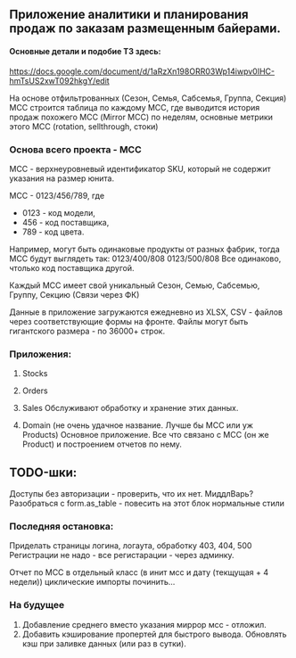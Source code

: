 
## Приложение аналитики и планирования продаж по заказам размещенным байерами.

#### Основные детали и подобие ТЗ здесь:
https://docs.google.com/document/d/1aRzXn198ORR03Wp14iwpv0IHC-hmTsUS2xwT092hkgY/edit

На основе отфильтрованных (Сезон, Семья, Сабсемья, Группа, Секция) МСС строится таблица
по каждому МСС, где выводится история продаж похожего МСС (Mirror MCC) по неделям,
основные метрики этого МСС (rotation, sellthrough, стоки)

### Основа всего проекта - МСС
MCC - верхнеуровневый идентификатор SKU, который не содержит указания на размер юнита.

MCC - 0123/456/789, где
* 0123 - код модели,
* 456 - код поставщика,
* 789 - код цвета.

Например, могут быть одинаковые продукты от разных фабрик, тогда МСС будут выглядеть так:
0123/400/808
0123/500/808
Все одинаково, чтолько код поставщика другой.

Каждый МСС имеет свой уникальный Сезон, Семью, Сабсемью, Группу, Секцию (Связи через ФК)

Данные в приложение загружаются ежедневно из XLSX, CSV - файлов через соответствующие формы на фронте.
Файлы могут быть гигантского размера - по 36000+ строк.

### Приложения:
1. Stocks
2. Orders
3. Sales
Обслуживают обработку и хранение этих данных.

4. Domain (не очень удачное название. Лучше бы МСС или уж Products)
Основное приложение. Все что связано с MCC (он же Product) и построением отчетов по нему.


## TODO-шки:
Доступы без авторизации - проверить, что их нет. МиддлВарь?
Разобраться с form.as_table - повесить на этот блок нормальные стили

### Последняя остановка:
Приделать страницы логина, логаута, обработку 403, 404, 500
Регистрации не надо - все регистарации - через админку.

Отчет по МСС в отдельный класс (в инит мсс и дату (текщущая + 4 недели))
циклические импорты починить...




### На будущее
1. Добавление среднего вместо указания миррор мсс - отложил.
1. Добавить кэширование пропертей для быстрого вывода. Обновлять кэш при заливке данных (или раз в сутки).
